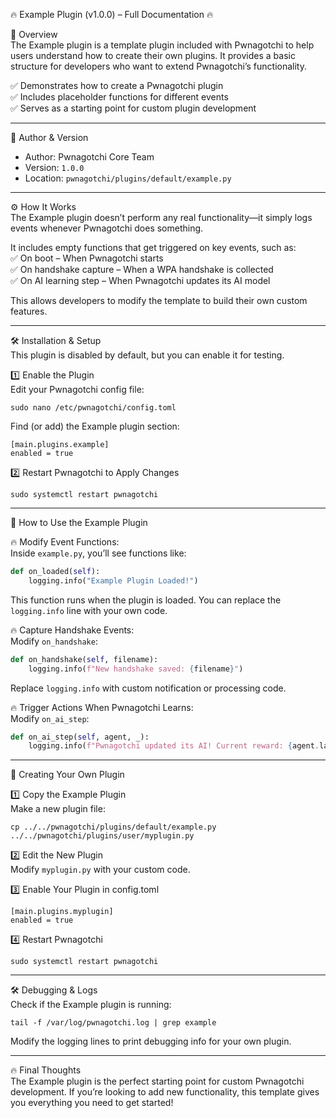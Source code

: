 🔥 Example Plugin (v1.0.0) – Full Documentation 🔥  

📌 Overview  
The Example plugin is a template plugin included with Pwnagotchi to help users understand how to create their own plugins. It provides a basic structure for developers who want to extend Pwnagotchi’s functionality.  

✅ Demonstrates how to create a Pwnagotchi plugin  
✅ Includes placeholder functions for different events  
✅ Serves as a starting point for custom plugin development  

---

👤 Author & Version  
- Author: Pwnagotchi Core Team  
- Version: `1.0.0`  
- Location: `pwnagotchi/plugins/default/example.py`  

---

⚙️ How It Works  
The Example plugin doesn’t perform any real functionality—it simply logs events whenever Pwnagotchi does something.  

It includes empty functions that get triggered on key events, such as:  
✅ On boot – When Pwnagotchi starts  
✅ On handshake capture – When a WPA handshake is collected  
✅ On AI learning step – When Pwnagotchi updates its AI model  

This allows developers to modify the template to build their own custom features.  

---

🛠️ Installation & Setup  
This plugin is disabled by default, but you can enable it for testing.  

1️⃣ Enable the Plugin  
Edit your Pwnagotchi config file:  

	sudo nano /etc/pwnagotchi/config.toml  

Find (or add) the Example plugin section:  

	[main.plugins.example]
	enabled = true  

2️⃣ Restart Pwnagotchi to Apply Changes  

	sudo systemctl restart pwnagotchi  

---

📂 How to Use the Example Plugin  

🔥 Modify Event Functions:  
Inside `example.py`, you’ll see functions like:  

```python
def on_loaded(self):
    logging.info("Example Plugin Loaded!")
```

This function runs when the plugin is loaded. You can replace the `logging.info` line with your own code.  

🔥 Capture Handshake Events:  
Modify `on_handshake`:  

```python
def on_handshake(self, filename):
    logging.info(f"New handshake saved: {filename}")
```

Replace `logging.info` with custom notification or processing code.  

🔥 Trigger Actions When Pwnagotchi Learns:  
Modify `on_ai_step`:  

```python
def on_ai_step(self, agent, _):
    logging.info(f"Pwnagotchi updated its AI! Current reward: {agent.last_reward}")
```

---

🚀 Creating Your Own Plugin  

1️⃣ Copy the Example Plugin  
Make a new plugin file:  

	cp ../../pwnagotchi/plugins/default/example.py ../../pwnagotchi/plugins/user/myplugin.py  

2️⃣ Edit the New Plugin  
Modify `myplugin.py` with your custom code.  

3️⃣ Enable Your Plugin in config.toml  

	[main.plugins.myplugin]
	enabled = true  

4️⃣ Restart Pwnagotchi  

	sudo systemctl restart pwnagotchi  

---

🛠️ Debugging & Logs  
Check if the Example plugin is running:  

	tail -f /var/log/pwnagotchi.log | grep example  

Modify the logging lines to print debugging info for your own plugin.  

---

🔥 Final Thoughts  
The Example plugin is the perfect starting point for custom Pwnagotchi development. If you’re looking to add new functionality, this template gives you everything you need to get started!  

